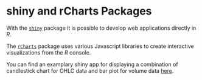 

# shiny and rCharts Packages

With the [`shiny`](http://shiny.rstudio.com/) package it is possible to develop web applications directly in *R*.

The [`rCharts`](http://rcharts.io/) package uses various Javascript libraries to create interactive visualizations from the *R* console.

You can find an examplary shiny app for displaying a combination of candlestick chart for OHLC data and bar plot for volume data 
[here](https://anre.shinyapps.io/shinyQuandl).

